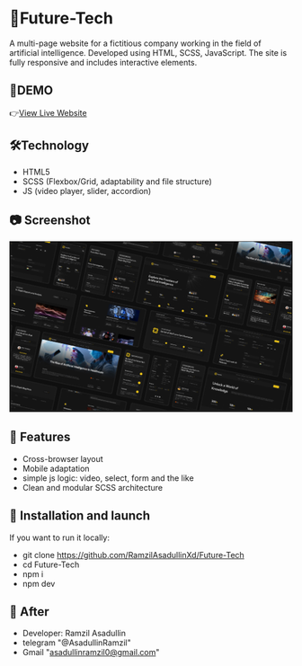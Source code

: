 # 📌Future-Tech

A multi-page website for a fictitious company working in the field of artificial intelligence.
Developed using HTML, SCSS, JavaScript. The site is fully responsive and includes interactive elements.

## 🔗DEMO

👉[View Live Website](https://ramzilasadullinxd.github.io/Future-Tech/)

## 🛠️Technology

- HTML5  
- SCSS (Flexbox/Grid, adaptability and 
file structure)  
- JS (video player, slider, accordion)  

## 📷 Screenshot

![Future-Tech Screenshot](./readme.png)

## 🚀 Features

- Cross-browser layout
- Mobile adaptation
- simple js logic: video, select, form and the like
- Clean and modular SCSS architecture

## 📁 Installation and launch

If you want to run it locally:

- git clone https://github.com/RamzilAsadullinXd/Future-Tech
- cd Future-Tech
- npm i
- npm dev

## 👤 Аfter
- Developer: Ramzil Asadullin
- telegram "@AsadullinRamzil"
- Gmail "asadullinramzil0@gmail.com"
